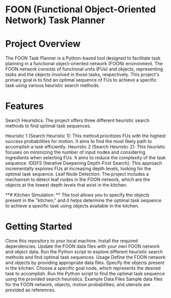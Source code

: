 # FOON (Functional Object-Oriented Network) Task Planner
# Project Overview
The FOON Task Planner is a Python-based tool designed to facilitate task planning in a functional object-oriented network (FOON) environment. The FOON network consists of functional units (FUs) and objects, representing tasks and the objects involved in those tasks, respectively. This project's primary goal is to find an optimal sequence of FUs to achieve a specific task using various heuristic search methods.

# Features
Search Heuristics: 
The project offers three different heuristic search methods to find optimal task sequences.

Heuristic 1 (Search Heuristic 1): This method prioritizes FUs with the highest success probabilities for motion. It aims to find the most likely path to accomplish a task efficiently.
Heuristic 2 (Search Heuristic 2): This heuristic focuses on minimizing the number of input nodes and considering ingredients when selecting FUs. It aims to reduce the complexity of the task sequence.
IDDFS (Iterative Deepening Depth-First Search): This approach incrementally explores FUs at increasing depth levels, looking for the optimal task sequence.
Leaf Node Detection: The project includes a mechanism to detect leaf nodes in the FOON network, which are the objects at the lowest depth levels that exist in the kitchen.

**# Kitchen Simulation: **
The tool allows you to specify the objects present in the "kitchen," and it helps determine the optimal task sequence to achieve a specific task using objects available in the kitchen.

# Getting Started
Clone this repository to your local machine.
Install the required dependencies.
Update the FOON data files with your own FOON network and object data.
Run the Python script to explore different heuristic search methods and find optimal task sequences.
Usage
Define the FOON network and objects by providing appropriate data files.
Specify the objects present in the kitchen.
Choose a specific goal node, which represents the desired task to accomplish.
Run the Python script to find the optimal task sequence using the provided search heuristics.
Example Data Files
Sample data files for the FOON network, objects, motion probabilities, and utensils are provided as references.
